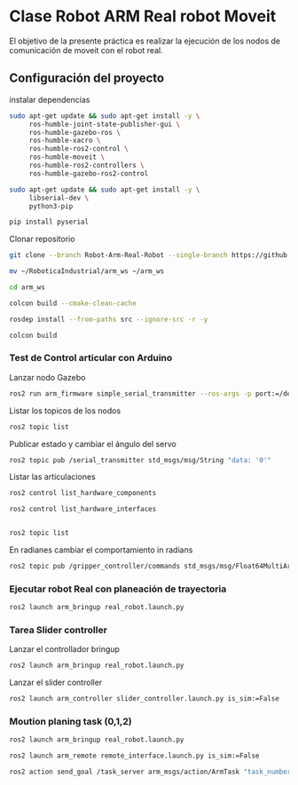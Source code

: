 # Clase Robot ARM Real robot Moveit


El objetivo de la presente práctica es realizar la ejecución de los nodos de comunicación de moveit con el robot real.

## Configuración del proyecto 

instalar dependencias 
```bash
sudo apt-get update && sudo apt-get install -y \
     ros-humble-joint-state-publisher-gui \
     ros-humble-gazebo-ros \
     ros-humble-xacro \
     ros-humble-ros2-control \
     ros-humble-moveit \
     ros-humble-ros2-controllers \
     ros-humble-gazebo-ros2-control 

```


```bash
sudo apt-get update && sudo apt-get install -y \
     libserial-dev \
     python3-pip
```
```bash
pip install pyserial
```

Clonar repositorio

```bash
git clone --branch Robot-Arm-Real-Robot --single-branch https://github.com/xXThanatosXx/RoboticaIndustrial.git
```
```bash
mv ~/RoboticaIndustrial/arm_ws ~/arm_ws
```
```bash
cd arm_ws
```
```bash
colcon build --cmake-clean-cache
```
```bash
rosdep install --from-paths src --ignore-src -r -y
```
```bash
colcon build
```
### Test de Control articular con Arduino

Lanzar nodo Gazebo

```bash
ros2 run arm_firmware simple_serial_transmitter --ros-args -p port:=/dev/ttyACM0
```
Listar los topicos de los nodos
```bash
ros2 topic list  
```
Publicar estado  y cambiar el ángulo del servo 

```bash
ros2 topic pub /serial_transmitter std_msgs/msg/String "data: '0'"  
```

Listar las articulaciones 
```bash
ros2 control list_hardware_components

```
```bash
ros2 control list_hardware_interfaces

```
```bash

ros2 topic list

```

En radianes cambiar el comportamiento in radians
```bash
ros2 topic pub /gripper_controller/commands std_msgs/msg/Float64MultiArray "layout: " 
```
### Ejecutar robot Real con planeación de trayectoria
```bash
ros2 launch arm_bringup real_robot.launch.py
```

### Tarea Slider controller

Lanzar el controllador bringup 
```bash
ros2 launch arm_bringup real_robot.launch.py
```
Lanzar el slider controller
```bash
ros2 launch arm_controller slider_controller.launch.py is_sim:=False
```
### Moution planing task (0,1,2)

```bash
ros2 launch arm_bringup real_robot.launch.py
```
```bash
ros2 launch arm_remote remote_interface.launch.py is_sim:=False
```

```bash
ros2 action send_goal /task_server arm_msgs/action/ArmTask "task_number: 2" 
```

